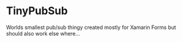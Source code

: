# TinyPubSub
Worlds smallest pub/sub thingy created mostly for Xamarin Forms but should also work else where...
